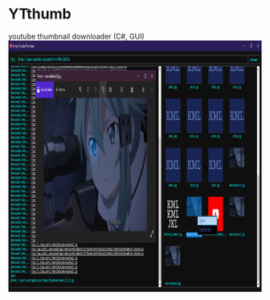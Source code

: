 # YTthumb
youtube thumbnail downloader (C#, GUI)
<img src="screenshot.png" width="1600" height="500">
